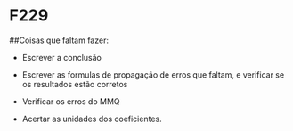 F229
====

##Coisas que faltam fazer:

* Escrever a conclusão

* Escrever as formulas de propagação de erros que faltam, e verificar se os resultados estão corretos

* Verificar os erros do MMQ

* Acertar as unidades dos coeficientes.


